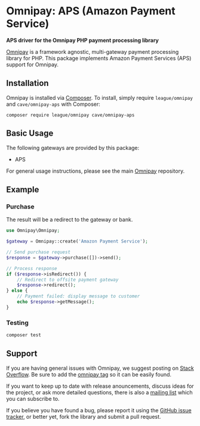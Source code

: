 # Omnipay: APS (Amazon Payment Service)

**APS driver for the Omnipay PHP payment processing library**

[Omnipay](https://github.com/thephpleague/omnipay) is a framework agnostic, multi-gateway payment
processing library for PHP. This package implements Amazon Payment Services (APS) support for Omnipay.

## Installation

Omnipay is installed via [Composer](http://getcomposer.org/). To install, simply require
`league/omnipay` and `cave/omnipay-aps` with Composer:

```
composer require league/omnipay cave/omnipay-aps
```

## Basic Usage

The following gateways are provided by this package:

* APS

For general usage instructions, please see the main [Omnipay](https://github.com/omnipay/omnipay)
repository.

## Example

### Purchase

The result will be a redirect to the gateway or bank.

```php
use Omnipay\Omnipay;

$gateway = Omnipay::create('Amazon Payment Service');

// Send purchase request
$response = $gateway->purchase([])->send();

// Process response
if ($response->isRedirect()) {
    // Redirect to offsite payment gateway
    $response->redirect();
} else {
    // Payment failed: display message to customer
    echo $response->getMessage();
}
```

### Testing

```sh
composer test
```

## Support

If you are having general issues with Omnipay, we suggest posting on
[Stack Overflow](http://stackoverflow.com/). Be sure to add the
[omnipay tag](http://stackoverflow.com/questions/tagged/omnipay) so it can be easily found.

If you want to keep up to date with release anouncements, discuss ideas for the project,
or ask more detailed questions, there is also a [mailing list](https://groups.google.com/forum/#!forum/omnipay) which
you can subscribe to.

If you believe you have found a bug, please report it using the [GitHub issue tracker](https://github.com/cave/omnipay-aps/issues),
or better yet, fork the library and submit a pull request.